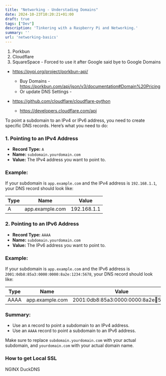 ```yaml
---
title: "Networking - Understading Domains"
date: 2024-10-23T10:20:21+01:00
draft: true
tags: ["Dev"]
description: 'Tinkering with a Raspberry Pi and Networking.'
summary: ''
url: 'networking-basics'
---
```



1. Porkbun
2. Cloudflare
3. SquareSpace - Forced to use it after Google said bye to Google Domains

* https://pypi.org/project/porkbun-api/
    * Buy Domains - https://porkbun.com/api/json/v3/documentation#Domain%20Pricing
    * Or update DNS Settings - 

* https://github.com/cloudflare/cloudflare-python
    * https://developers.cloudflare.com/api

To point a subdomain to an IPv4 or IPv6 address, you need to create specific DNS records. Here’s what you need to do:

### 1. **Pointing to an IPv4 Address**

- **Record Type:** `A`
- **Name:** `subdomain.yourdomain.com`
- **Value:** The IPv4 address you want to point to.

### Example:
If your subdomain is `app.example.com` and the IPv4 address is `192.168.1.1`, your DNS record should look like:

| Type | Name            | Value        |
|------|-----------------|--------------|
| A    | app.example.com | 192.168.1.1  |

### 2. **Pointing to an IPv6 Address**

- **Record Type:** `AAAA`
- **Name:** `subdomain.yourdomain.com`
- **Value:** The IPv6 address you want to point to.

### Example:
If your subdomain is `app.example.com` and the IPv6 address is `2001:0db8:85a3:0000:0000:8a2e:1234:5678`, your DNS record should look like:

| Type  | Name            | Value                                   |
|-------|-----------------|-----------------------------------------|
| AAAA  | app.example.com | 2001:0db8:85a3:0000:0000:8a2e:1234:5678 |

### **Summary:**

- Use an `A` record to point a subdomain to an IPv4 address.
- Use an `AAAA` record to point a subdomain to an IPv6 address.

Make sure to replace `subdomain.yourdomain.com` with your actual subdomain, and `yourdomain.com` with your actual domain name.


### How to get Local SSL

NGINX
DuckDNS
